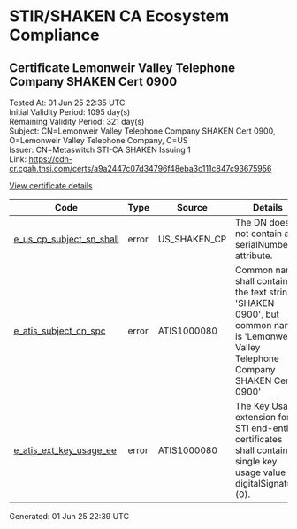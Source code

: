 # STIR/SHAKEN CA Ecosystem Compliance

## Certificate Lemonweir Valley Telephone Company SHAKEN Cert 0900

Tested At: 01 Jun 25 22:35 UTC\
Initial Validity Period: 1095 day(s)\
Remaining Validity Period: 321 day(s)\
Subject: CN=Lemonweir Valley Telephone Company SHAKEN Cert 0900, O=Lemonweir Valley Telephone Company, C=US\
Issuer: CN=Metaswitch STI-CA SHAKEN Issuing 1\
Link: https://cdn-cr.cgah.tnsi.com/certs/a9a2447c07d34796f48eba3c111c847c93675956

[View certificate details](https://x509.io/?cert=MIICfjCCAiWgAwIBAgIQX0BX6cemlpy7UzfDREABQjAKBggqhkjOPQQDAjAtMSswKQYDVQQDDCJNZXRhc3dpdGNoIFNUSS1DQSBTSEFLRU4gSXNzdWluZyAxMB4XDTIzMDQxOTE0MjMwOVoXDTI2MDQxODE0MjMwOVoweDELMAkGA1UEBhMCVVMxKzApBgNVBAoMIkxlbW9ud2VpciBWYWxsZXkgVGVsZXBob25lIENvbXBhbnkxPDA6BgNVBAMMM0xlbW9ud2VpciBWYWxsZXkgVGVsZXBob25lIENvbXBhbnkgU0hBS0VOIENlcnQgMDkwMDBZMBMGByqGSM49AgEGCCqGSM49AwEHA0IABLcycw1CyV6xkqEsh%2B8EQ6nbsoCNdev6gKAlQdRPXgjTi99zrHVSlMdlD041E9SdNRb1GiVNoTnr5uvMv8nyvlWjgdswgdgwDAYDVR0TAQH%2FBAIwADAOBgNVHQ8BAf8EBAMCBeAwFgYIKwYBBQUHARoECjAIoAYWBDA5MDAwRwYDVR0fBEAwPjA8oDqgOIY2aHR0cHM6Ly9hdXRoZW50aWNhdGUtYXBpLmljb25lY3Rpdi5jb20vZG93bmxvYWQvdjEvY3JsMBcGA1UdIAQQMA4wDAYKYIZIAYb%2FCQEBAzAdBgNVHQ4EFgQUrxpPo2i4%2FUL%2BZZtp4oq%2BhW0p4McwHwYDVR0jBBgwFoAUzR6nABAQ2jIdaRo51dJGCyw8h9YwCgYIKoZIzj0EAwIDRwAwRAIgIZyeHs%2FQTsBx8k9CyVUrXfXYTay5%2FmiGo5sH8U1px0kCIGCjZdwBYwVJaDEMfSTJYQEkghlXLYzmu9LFlBgXmZ3q)

| Code | Type | Source | Details |
|------|------|--------|---------|
| [e_us_cp_subject_sn_shall](../../ISSUES/e_us_cp_subject_sn_shall/README.md) | error | US_SHAKEN_CP | The DN does not contain a serialNumber attribute. |
| [e_atis_subject_cn_spc](../../ISSUES/e_atis_subject_cn_spc/README.md) | error | ATIS1000080 | Common name shall contain the text string 'SHAKEN 0900', but common name is 'Lemonweir Valley Telephone Company SHAKEN Cert 0900' |
| [e_atis_ext_key_usage_ee](../../ISSUES/e_atis_ext_key_usage_ee/README.md) | error | ATIS1000080 | The Key Usage extension for STI end-entity certificates shall contain a single key usage value of digitalSignature (0). |


Generated: 01 Jun 25 22:39 UTC